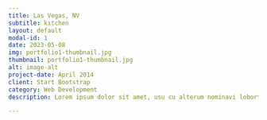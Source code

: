 ```yaml
---
title: Las Vegas, NV
subtitle: kitchen
layout: default
modal-id: 1
date: 2023-05-08
img: portfolio1-thumbnail.jpg
thumbnail: portfolio1-thumbnail.jpg
alt: image-alt
project-date: April 2014
client: Start Bootstrap
category: Web Development
description: Lorem ipsum dolor sit amet, usu cu alterum nominavi lobortis. At duo novum diceret. Tantas apeirian vix et, usu sanctus postulant inciderint ut, populo diceret necessitatibus in vim. Cu eum dicam feugiat noluisse.

---
```

